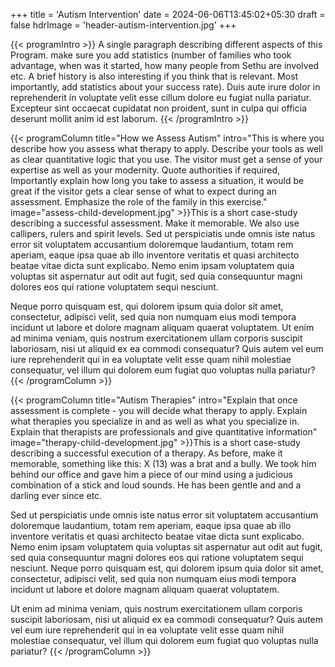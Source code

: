 +++
title = 'Autism Intervention'
date = 2024-06-06T13:45:02+05:30
draft = false
hdrImage = 'header-autism-intervention.jpg'
+++

{{< programIntro >}}
A single paragraph describing different aspects of this Program. make sure you add statistics (number of families who took advantage, when was it started, how many people from Sethu are involved etc. A brief history is also interesting if you think that is relevant. Most importantly, add statistics about your success rate). Duis aute irure dolor in reprehenderit in voluptate velit esse cillum dolore eu fugiat nulla pariatur. Excepteur sint occaecat cupidatat non proident, sunt in culpa qui officia deserunt mollit anim id est laborum.
{{< /programIntro >}}

{{< programColumn title="How we Assess Autism" intro="This is where you describe how you assess what therapy to apply. Describe your tools as well as clear quantitative logic that you use. The visitor must get a sense of your expertise as well as your modernity. Quote authorities if required, Importantly explain how long you take to assess a situation, it would be great if the visitor gets a clear sense of what to expect during an assessment. Emphasize the role of the family in this exercise." image="assess-child-development.jpg" >}}This is a short case-study describing a successful assessment. Make it memorable. We also use callipers, rulers and spirit levels. Sed ut perspiciatis unde omnis iste natus error sit voluptatem accusantium doloremque laudantium, totam rem aperiam, eaque ipsa quae ab illo inventore veritatis et quasi architecto beatae vitae dicta sunt explicabo. Nemo enim ipsam voluptatem quia voluptas sit aspernatur aut odit aut fugit, sed quia consequuntur magni dolores eos qui ratione voluptatem sequi nesciunt.

Neque porro quisquam est, qui dolorem ipsum quia dolor sit amet, consectetur, adipisci velit, sed quia non numquam eius modi tempora incidunt ut labore et dolore magnam aliquam quaerat voluptatem. Ut enim ad minima veniam, quis nostrum exercitationem ullam corporis suscipit laboriosam, nisi ut aliquid ex ea commodi consequatur? Quis autem vel eum iure reprehenderit qui in ea voluptate velit esse quam nihil molestiae consequatur, vel illum qui dolorem eum fugiat quo voluptas nulla pariatur?
{{< /programColumn >}}

{{< programColumn title="Autism Therapies" intro="Explain that once assessment is complete - you will decide what therapy to apply. Explain what therapies you specialize in and as well as what you specialize in. Explain that therapists are professionals and give quantitative information" image="therapy-child-development.jpg" >}}This is a short case-study describing a successful execution of a therapy. As before, make it memorable, something like this: X (13) was a brat and a bully. We took him behind our office and gave him a piece of our mind using a judicious combination of a stick and loud sounds. He has been gentle and and a darling ever since etc.

Sed ut perspiciatis unde omnis iste natus error sit voluptatem accusantium doloremque laudantium, totam rem aperiam, eaque ipsa quae ab illo inventore veritatis et quasi architecto beatae vitae dicta sunt explicabo. Nemo enim ipsam voluptatem quia voluptas sit aspernatur aut odit aut fugit, sed quia consequuntur magni dolores eos qui ratione voluptatem sequi nesciunt. Neque porro quisquam est, qui dolorem ipsum quia dolor sit amet, consectetur, adipisci velit, sed quia non numquam eius modi tempora incidunt ut labore et dolore magnam aliquam quaerat voluptatem.

Ut enim ad minima veniam, quis nostrum exercitationem ullam corporis suscipit laboriosam, nisi ut aliquid ex ea commodi consequatur? Quis autem vel eum iure reprehenderit qui in ea voluptate velit esse quam nihil molestiae consequatur, vel illum qui dolorem eum fugiat quo voluptas nulla pariatur?
{{< /programColumn >}}
